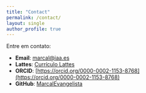 ```yaml
---
title: "Contact"
permalink: /contact/
layout: single
author_profile: true
---
```


Entre em contato:

- **Email**: marcal@iaa.es  
- **Lattes**: [Currículo Lattes](https://lattes.cnpq.br/9028132638049706)  
- **ORCID**: [https://orcid.org/0000-0002-1153-8768](https://orcid.org/0000-0002-1153-8768)  
- **GitHub**: [MarcalEvangelista](https://github.com/MarcalEvangelista)

